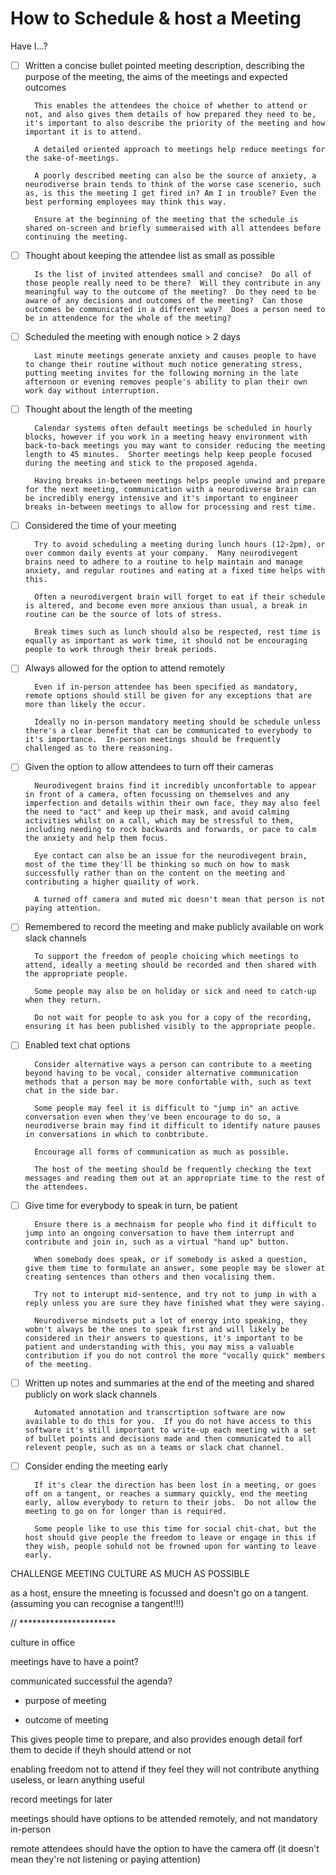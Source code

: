 # How to Schedule & host a Meeting

Have I...?

- [ ] Written a concise bullet pointed meeting description, describing the purpose of the meeting, the aims of the meetings and expected outcomes

        This enables the attendees the choice of whether to attend or not, and also gives them details of how prepared they need to be, it's important to also describe the priority of the meeting and how important it is to attend.

        A detailed oriented approach to meetings help reduce meetings for the sake-of-meetings.

        A poorly described meeting can also be the source of anxiety, a neurodiverse brain tends to think of the worse case scenerio, such as, is this the meeting I get fired in? Am I in trouble? Even the best performing employees may think this way.

        Ensure at the beginning of the meeting that the schedule is shared on-screen and briefly summeraised with all attendees before continuing the meeting.

- [ ] Thought about keeping the attendee list as small as possible

        Is the list of invited attendees small and concise?  Do all of those people really need to be there?  Will they contribute in any meaningful way to the outcome of the meeting?  Do they need to be aware of any decisions and outcomes of the meeting?  Can those outcomes be communicated in a different way?  Does a person need to be in attendence for the whole of the meeting?
                 
- [ ] Scheduled the meeting with enough notice > 2 days

        Last minute meetings generate anxiety and causes people to have to change their routine without much notice generating stress, putting meeting invites for the following morning in the late afternoon or evening removes people's ability to plan their own work day without interruption.
    

- [ ] Thought about the length of the meeting

        Calendar systems often default meetings be scheduled in hourly blocks, however if you work in a meeting heavy environment with back-to-back meetings you may want to consider reducing the meeting length to 45 minutes.  Shorter meetings help keep people focused during the meeting and stick to the proposed agenda.

        Having breaks in-between meetings helps people unwind and prepare for the next meeting, communication with a neurodiverse brain can be incredibly energy intensive and it's important to engineer breaks in-between meetings to allow for processing and rest time. 

- [ ] Considered the time of your meeting

        Try to avoid scheduling a meeting during lunch hours (12-2pm), or over common daily events at your company.  Many neurodivegent brains need to adhere to a routine to help maintain and manage anxiety, and regular routines and eating at a fixed time helps with this.

        Often a neurodivergent brain will forget to eat if their schedule is altered, and become even more anxious than usual, a break in routine can be the source of lots of stress.

        Break times such as lunch should also be respected, rest time is equally as important as work time, it should not be encouraging people to work through their break periods.

- [ ] Always allowed for the option to attend remotely

        Even if in-person attendee has been specified as mandatory, remote options should still be given for any exceptions that are more than likely the occur.  

        Ideally no in-person mandatory meeting should be schedule unless there's a clear benefit that can be communicated to everybody to it's importance.  In-person meetings should be frequently challenged as to there reasoning.


- [ ] Given the option to allow attendees to turn off their cameras

        Neurodivegent brains find it incredibly unconfortable to appear in front of a camera, often focussing on themselves and any imperfection and details within their own face, they may also feel the need to "act" and keep up their mask, and avoid calming activities whilst on a call, which may be stressful to them, including needing to rock backwards and forwards, or pace to calm the anxiety and help them focus. 

        Eye contact can also be an issue for the neurodivegent brain, most of the time they'll be thinking so much on how to mask successfully rather than on the content on the meeting and contributing a higher quaility of work.

        A turned off camera and muted mic doesn't mean that person is not paying attention.


- [ ] Remembered to record the meeting and make publicly available on work slack channels

        To support the freedom of people choicing which meetings to attend, ideally a meeting should be recorded and then shared with the appropriate people.

        Some people may also be on holiday or sick and need to catch-up when they return.

        Do not wait for people to ask you for a copy of the recording, ensuring it has been published visibly to the appropriate people.

- [ ] Enabled text chat options

        Consider alternative ways a person can contribute to a meeting beyond having to be vocal, consider alternative communication methods that a person may be more confortable with, such as text chat in the side bar.

        Some people may feel it is difficult to "jump in" an active conversation even when they've been encourage to do so, a neurodiverse brain may find it difficult to identify nature pauses in conversations in which to conbtribute.

        Encourage all forms of communication as much as possible. 

        The host of the meeting should be frequently checking the text messages and reading them out at an appropriate time to the rest of the attendees.

- [ ] Give time for everybody to speak in turn, be patient

        Ensure there is a mechnaism for people who find it difficult to jump into an ongoing conversation to have them interrupt and contribute and join in, such as a virtual "hand up" button.

        When somebody does speak, or if somebody is asked a question, give them time to formulate an answer, some people may be slower at creating sentences than others and then vocalising them.

        Try not to interupt mid-sentence, and try not to jump in with a reply unless you are sure they have finished what they were saying.

        Neurodiverse mindsets put a lot of energy into speaking, they wobn't always be the ones to speak first and will likely be considered in their answers to questions, it's important to be patient and understanding with this, you may miss a valuable contribution if you do not control the more "vocally quick" members of the meeting.

- [ ] Written up notes and summaries at the end of the meeting and shared publicly on work slack channels

        Automated annotation and transcrtiption software are now available to do this for you.  If you do not have access to this software it's still important to write-up each meeting with a set of bullet points and decisions made and then communicated to all relevent people, such as on a teams or slack chat channel.

- [ ] Consider ending the meeting early

        If it's clear the direction has been lost in a meeting, or goes off on a tangent, or reaches a summary quickly, end the meeting early, allow everybody to return to their jobs.  Do not allow the meeting to go on for longer than is required.

        Some people like to use this time for social chit-chat, but the host should give people the freedom to leave or engage in this if they wish, people sohuld not be frowned upon for wanting to leave early.



CHALLENGE MEETING CULTURE AS MUCH AS POSSIBLE

as a host, ensure the mneeting is focussed and doesn't go on a tangent. (assuming you can recognise a tangent!!!)


// **********************

culture in office

meetings have to have a point?

communicated successful the agenda?

- purpose of meeting

- outcome of meeting

This gives people time to prepare, and also provides enough detail forf them to decide if theyh should attend or not



enabling freedom not to attend if they feel they will not contribute anything useless, or learn anything useful

record meetings for later

meetings should have options to be attended remotely, and not mandatory in-person


remote attendees should have the option to have the camera off (it doesn't mean they're not listening or paying attention)




